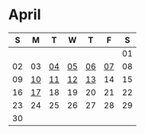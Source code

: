 # April

| S | M | T | W | T | F | S |
|---|---|---|---|---|---|---|
|   |   |   |   |   |   | 01 |
| 02 | 03 | [04](04.md) | [05](05.md) | [06](06.md) | [07](07.md) | 08 |
| 09 | [10](10.md) | [11](11.md) | [12](12.md) | [13](13.md) | 14 | 15 |
| 16 | [17](17.md) | 18 | 19 | 20 | 21 | 22 |
| 23 | 24 | 25 | 26 | 27 | 28 | 29 |
| 30 |    |    |    |    |    |    |
